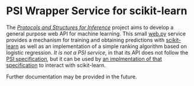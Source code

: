 # PSI Wrapper Service for scikit-learn

The [_Protocols and Structures for Inference_](http://psi.cecs.anu.edu.au) project aims to develop a general purpose web API for machine learning. This small [web.py](http://webpy.org/) service provides a mechanism for training and obtaining predictions with [scikit-learn](http://scikit-learn.org/stable/) as well as an implementation of a simple ranking algorithm based on logistic regression. _It is not a PSI service_, in that its API does not follow the [PSI specification](http://psi.cecs.anu.edu.au/spec), but it can be used by [an implmentation of that specification](https://github.com/psi-project/server) to interact with scikit-learn.

Further documentation may be provided in the future.
